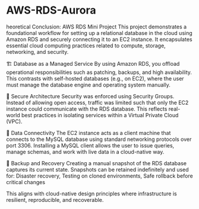 # AWS-RDS-Aurora
heoretical Conclusion: AWS RDS Mini Project
This project demonstrates a foundational workflow for setting up a relational database in the cloud using Amazon RDS and securely connecting it to an EC2 instance. It encapsulates essential cloud computing practices related to compute, storage, networking, and security.

🏗️ Database as a Managed Service
By using Amazon RDS, you offload operational responsibilities such as patching, backups, and high availability. This contrasts with self-hosted databases (e.g., on EC2), where the user must manage the database engine and operating system manually.

🔐 Secure Architecture
Security was enforced using Security Groups. Instead of allowing open access, traffic was limited such that only the EC2 instance could communicate with the RDS database. This reflects real-world best practices in isolating services within a Virtual Private Cloud (VPC).

🔄 Data Connectivity
The EC2 instance acts as a client machine that connects to the MySQL database using standard networking protocols over port 3306. Installing a MySQL client allows the user to issue queries, manage schemas, and work with live data in a cloud-native way.

🧷 Backup and Recovery
Creating a manual snapshot of the RDS database captures its current state. Snapshots can be retained indefinitely and used for: Disaster recovery, Testing on cloned environments, Safe rollback before critical changes

This aligns with cloud-native design principles where infrastructure is resilient, reproducible, and recoverable.
